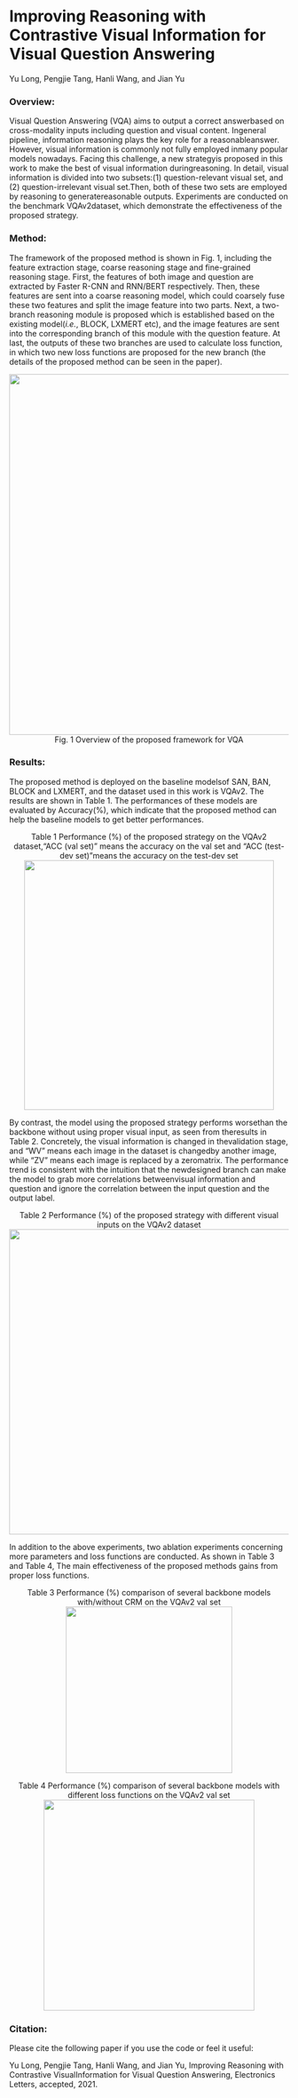 # Improving Reasoning with Contrastive Visual Information for Visual Question Answering

Yu Long, Pengjie Tang, Hanli Wang, and Jian Yu

### Overview:

Visual Question Answering (VQA) aims to output a correct answerbased on cross-modality inputs including question and visual content. Ingeneral pipeline, information reasoning plays the key role for a reasonableanswer. However, visual information is commonly not fully employed inmany popular models nowadays. Facing this challenge, a new strategyis proposed in this work to make the best of visual information duringreasoning. In detail, visual information is divided into two subsets:(1) question-relevant visual set, and (2) question-irrelevant visual set.Then, both of these two sets are employed by reasoning to generatereasonable outputs. Experiments are conducted on the benchmark VQAv2dataset, which demonstrate the effectiveness of the proposed strategy.

### Method:

The framework of the proposed method is shown in Fig. 1, including the feature extraction stage, coarse reasoning stage and fine-grained reasoning stage. First, the features of both image and question are extracted by Faster R-CNN and RNN/BERT respectively. Then, these features are sent into a coarse reasoning model, which could coarsely fuse these two features and split the image feature into two parts. Next, a two-branch reasoning module is proposed which is established based on the existing model(*i.e.*, BLOCK, LXMERT etc), and the image features are sent into the corresponding branch of this module with the question feature. At last, the outputs of these two branches are used to calculate loss function, in which two new loss functions are proposed for the new branch (the details of the proposed method can be seen in the paper).

<p align="center">
<image src="source/Fig1.jpeg" width="650">
<br/><font>Fig. 1 Overview of the proposed framework for VQA</font>
</p>


### Results:

The proposed method is deployed on the baseline modelsof SAN, BAN, BLOCK and LXMERT, and the dataset used in this work is VQAv2. The results are shown in Table 1. The performances of these models are evaluated by Accuracy(%), which indicate that the proposed method can help the baseline models to get better performances.

<p align="center">
<font>Table 1 Performance (%) of the proposed strategy on the VQAv2 dataset,“ACC (val set)” means the accuracy on the val set and “ACC (test-dev set)”means the accuracy on the test-dev set</font><br/>
<image src="source/Fig2.png" width="450">
</p>


By contrast, the model using the proposed strategy performs worsethan the backbone without using proper visual input, as seen from theresults in Table 2. Concretely, the visual information is changed in thevalidation stage, and “WV” means each image in the dataset is changedby another image, while “ZV” means each image is replaced by a zeromatrix. The performance trend is consistent with the intuition that the newdesigned branch can make the model to grab more correlations betweenvisual information and question and ignore the correlation between the input question and the output label.

<p align="center">
<font>Table 2 Performance (%) of the proposed strategy with different visual inputs on the VQAv2 dataset</font><br/>
<image src="source/Fig3.png" width="550">
</p>


In addition to the above experiments, two ablation experiments concerning more parameters and loss functions are conducted. As shown in Table 3 and Table 4, The main effectiveness of the proposed methods gains from proper loss functions.

<p align="center">
<font>Table 3 Performance (%) comparison of several backbone models with/without CRM on the VQAv2 val set</font><br/>
<image src="source/Fig4.png" width="300">
</p>

<p align="center">
<font>Table 4 Performance (%) comparison of several backbone models with different loss functions on the VQAv2 val set</font><br/>
<image src="source/Fig5.png" width="380">
</p>


### Citation:

Please cite the following paper if you use the code or feel it useful:

Yu Long, Pengjie Tang, Hanli Wang, and Jian Yu, Improving Reasoning with Contrastive VisualInformation for Visual Question Answering, Electronics Letters, accepted, 2021.


